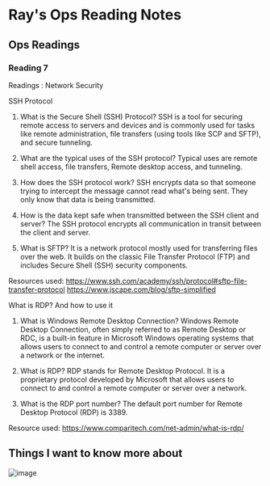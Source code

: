 # Ray's Ops Reading Notes

## Ops Readings

### Reading 7

Readings : Network Security

SSH Protocol

1. What is the Secure Shell (SSH) Protocol?
SSH is a tool for securing remote access to servers and devices and is commonly used for tasks like remote administration, file transfers (using tools like SCP and SFTP), and secure tunneling.

2. What are the typical uses of the SSH protocol?
Typical uses are remote shell access, file transfers, Remote desktop access, and tunneling.  

3.	How does the SSH protocol work?
SSH encrypts data so that someone trying to intercept the message cannot read what's being sent. They only know that data is being transmitted.

4.	How is the data kept safe when transmitted between the SSH client and server?
The SSH protocol encrypts all communication in transit between the client and server.

5.	What is SFTP?
It is a network protocol mostly used for transferring files over the web. It builds on the classic File Transfer Protocol (FTP) and includes Secure Shell (SSH) security components.

Resources used: https://www.ssh.com/academy/ssh/protocol#sftp-file-transfer-protocol
https://www.jscape.com/blog/sftp-simplified

What is RDP? And how to use it

1.	What is Windows Remote Desktop Connection?
Windows Remote Desktop Connection, often simply referred to as Remote Desktop or RDC, is a built-in feature in Microsoft Windows operating systems that allows users to connect to and control a remote computer or server over a network or the internet.

2.	What is RDP?
RDP stands for Remote Desktop Protocol. It is a proprietary protocol developed by Microsoft that allows users to connect to and control a remote computer or server over a network.

3.	What is the RDP port number?
The default port number for Remote Desktop Protocol (RDP) is 3389.

Resource used: https://www.comparitech.com/net-admin/what-is-rdp/

## Things I want to know more about



![image](https://github.com/rdmankin/ops-reading-notes/assets/146750380/91252563-7d4a-4cec-92f1-64b1c90a6e07)
